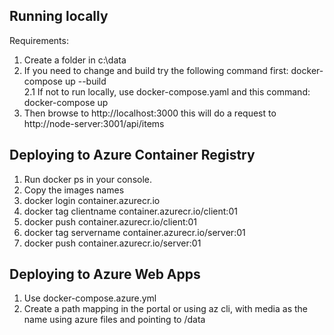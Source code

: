 ## Running locally

Requirements: 
1. Create a folder in c:\data
2. If you need to change and build try the following command first: docker-compose up --build  
2.1 If not to run locally, use docker-compose.yaml and this command: docker-compose up 
3. Then browse to http://localhost:3000 this will do a request to http://node-server:3001/api/items

## Deploying to Azure Container Registry

1. Run docker ps in your console.
2. Copy the images names 
3. docker login container.azurecr.io
4. docker tag clientname container.azurecr.io/client:01
5. docker push container.azurecr.io/client:01
6. docker tag servername container.azurecr.io/server:01
7. docker push container.azurecr.io/server:01

## Deploying to Azure Web Apps

1. Use docker-compose.azure.yml 
2. Create a path mapping in the portal or using az cli, with media as the name using azure files and pointing to /data
